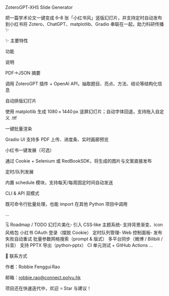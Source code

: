 ZoteroGPT‑XHS Slide Generator

把一篇学术论文一键变成 6–8 张「小红书风」竖版幻灯片，并支持定时自动发布到小红书将 Zotero、ChatGPT、matplotlib、Gradio 串联在一起，助力科研传播 ✨

✨ 主要特性

功能

说明

PDF→JSON 摘要

调用 ZoteroGPT 插件 + OpenAI API，抽取题目、亮点、方法、结论等结构化信息

自动排版幻灯片

使用 matplotlib 生成 1080 × 1440 px 竖屏幻灯片；自动字体回退，支持拖入自定义 .ttf

一键批量渲染

Gradio UI 支持多 PDF 上传、进度条、实时画廊预览

小红书一键发展（可选）

通过 Cookie + Selenium 或 RedBookSDK，将生成的图片与文案直接发布

定时/队列发展

内置 schedule 模块，支持每天/每周固定时间自动发送

CLI & API 双模式

既可命令行批量处理，也能 import 在其他 Python 项目中调用

...

🗓️ Roadmap / TODO
幻灯片美化‑ 引入 CSS‑like 主题系统‑ 支持背景渐变、icon 风格包
小红书 OAuth 登录（摆脱 Cookie）
定时队列管理‑ Web 控制面板‑ 发布失败自动重试
批量参数网格搜索（prompt & 版式）
多平台同步（微博 / Bilibili / 抖音）
支持 PPTX 导出（python‑pptx）
CI 单元测试 + GitHub Actions
...

📌 联系方式

作者：Robbie Fenggui Rao

邮箱：robbie.rao@connect.polyu.hk

项目还在快速迭代中，欢迎 ⭐️ Star 与建议！

